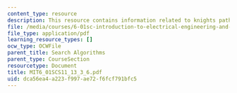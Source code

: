 ```yaml
---
content_type: resource
description: This resource contains information related to knights paths on a chessboard.
file: /media/courses/6-01sc-introduction-to-electrical-engineering-and-computer-science-i-spring-2011/dca56ea4a223f997ae72f6fcf791bfc5_MIT6_01SCS11_13_3_6.pdf
file_type: application/pdf
learning_resource_types: []
ocw_type: OCWFile
parent_title: Search Algorithms
parent_type: CourseSection
resourcetype: Document
title: MIT6_01SCS11_13_3_6.pdf
uid: dca56ea4-a223-f997-ae72-f6fcf791bfc5
---
```

